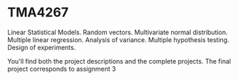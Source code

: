 # TMA4267
Linear Statistical Models.
Random vectors. Multivariate normal distribution. Multiple linear regression. Analysis of variance. Multiple hypothesis testing. Design of experiments.

You'll find both the project descriptions and the complete projects. The final project corresponds to assignment 3
